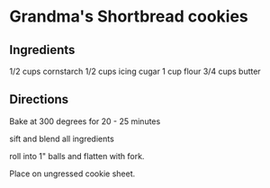 # Grandma's Shortbread cookies

## Ingredients
1/2 cups cornstarch
1/2 cups icing cugar
1 cup flour
3/4 cups butter

## Directions

Bake at 300 degrees for 20 - 25 minutes

sift and blend all ingredients

roll into 1" balls and flatten with fork.

Place on ungressed cookie sheet.
